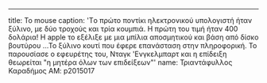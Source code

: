  ---
title: To mouse
caption: 'Tο πρώτο ποντίκι ηλεκτρονικού υπολογιστή ήταν ξύλινο, με δύο τροχούς και τρία κουμπιά. Η πρώτη του τιμή ήταν 400 δολάρια! Η apple το εξέλιξε με μια μπίλια αποσμητικού και βάση από δίσκο βουτύρου ...Το ξύλινο κουτί που έφερε επανάσταση στην πληροφορική. Το παρουσίασε ο εφευρέτης του, Νταγκ 'Ενγκελμπαρτ και η επίδειξη θεωρείται "η μητέρα όλων των επιδείξεων"'
name: Τριαντάφυλλος Καραδήμος
AM: p2015017
